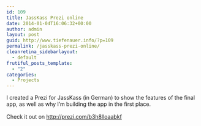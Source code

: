 ```yaml
---
id: 109
title: JassKass Prezi online
date: 2014-01-04T16:06:32+00:00
author: admin
layout: post
guid: http://www.tiefenauer.info/?p=109
permalink: /jasskass-prezi-online/
cleanretina_sidebarlayout:
  - default
frutiful_posts_template:
  - "2"
categories:
  - Projects
---
```

I created a Prezi for JassKass (in German) to show the features of the final app, as well as why I&#8217;m building the app in the first place.



<span style="line-height: 1.5;">Check it out on </span><a style="line-height: 1.5;" title="http://prezi.com/b3h8lloaabkf" href="http://prezi.com/b3h8lloaabkf" target="_blank">http://prezi.com/b3h8lloaabkf</a>